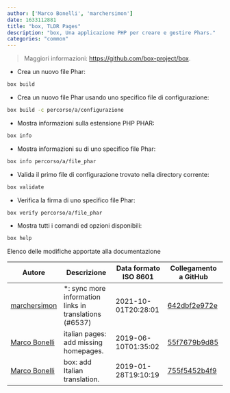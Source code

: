 ```yaml
---
author: ['Marco Bonelli', 'marchersimon']
date: 1633112881
title: "box, TLDR Pages"
description: "box, Una applicazione PHP per creare e gestire Phars."
categories: "common"
---
```

> Maggiori informazioni: <https://github.com/box-project/box>.

- Crea un nuovo file Phar:

```bash
box build
```

- Crea un nuovo file Phar usando uno specifico file di configurazione:

```bash
box build -c percorso/a/configurazione
```

- Mostra informazioni sulla estensione PHP PHAR:

```bash
box info
```

- Mostra informazioni su di uno specifico file Phar:

```bash
box info percorso/a/file_phar
```

- Valida il primo file di configurazione trovato nella directory corrente:

```bash
box validate
```

- Verifica la firma di uno specifico file Phar:

```bash
box verify percorso/a/file_phar
```

- Mostra tutti i comandi ed opzioni disponibili:

```bash
box help
```
Elenco delle modifiche apportate alla documentazione


Autore | Descrizione | Data formato ISO 8601 | Collegamento a GitHub
------|-----|-----|-----
[marchersimon](mailto:50295997+marchersimon@users.noreply.github.com) | *: sync more information links in translations (#6537) | 2021-10-01T20:28:01 | [642dbf2e972e](https://github.com/tldr-pages/tldr/commit/642dbf2e972e388fab8c84ba3b4685fb862b6454)
[Marco Bonelli](mailto:marco@mebeim.net) | italian pages: add missing homepages. | 2019-06-10T01:35:02 | [55f7679b9d85](https://github.com/tldr-pages/tldr/commit/55f7679b9d85480f6c81738bd32c7901a1db36fe)
[Marco Bonelli](mailto:mb5.marcob@gmail.com) | box: add Italian translation. | 2019-01-28T19:10:19 | [755f5452b4f9](https://github.com/tldr-pages/tldr/commit/755f5452b4f9fc2a86979152b5f92f51a033d869)

